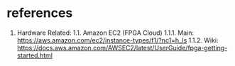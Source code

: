 # references

1. Hardware Related:
1.1. Amazon EC2 (FPGA Cloud)
1.1.1. Main: https://aws.amazon.com/ec2/instance-types/f1/?nc1=h_ls
1.1.2. Wiki: https://docs.aws.amazon.com/AWSEC2/latest/UserGuide/fpga-getting-started.html
